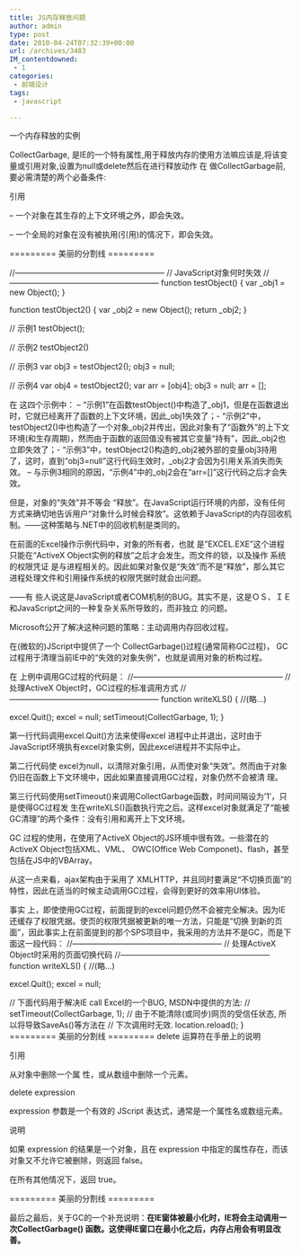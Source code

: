 ```yaml
---
title: JS内存释放问题
author: admin
type: post
date: 2010-04-24T07:32:39+00:00
url: /archives/3483
IM_contentdowned:
 - 1
categories:
 - 前端设计
tags:
 - javascript

---
```

一个内存释放的实例

CollectGarbage, 是IE的一个特有属性,用于释放内存的使用方法嘛应该是,将该变量或引用对象,设置为null或delete然后在进行释放动作
在 做CollectGarbage前,要必需清楚的两个必备条件:

引用


– 一个对象在其生存的上下文环境之外，即会失效。

– 一个全局的对象在没有被执用(引用)的情况下，即会失效。

========= 美丽的分割线 =========

//———————————————————
// JavaScript对象何时失效
//———————————————————
function testObject() {
var _obj1 = new Object();
}

function testObject2() {
var _obj2 = new Object();
return _obj2;
}

// 示例1
testObject();

// 示例2
testObject2()

// 示例3
var obj3 = testObject2();
obj3 = null;

// 示例4
var obj4 = testObject2();
var arr = [obj4];
obj3 = null;
arr = [];

在 这四个示例中：
– “示例1”在函数testObject()中构造了\_obj1，但是在函数退出时，它就已经离开了函数的上下文环境，因此\_obj1失效了；- “示例2”中，testObject2()中也构造了一个对象\_obj2并传出，因此对象有了“函数外”的上下文环境(和生存周期)，然而由于函数的返回值没有被其它变量“持有”，因此\_obj2也立即失效了；- “示例3”中，testObject2()构造的\_obj2被外部的变量obj3持用了，这时，直到“obj3=null”这行代码生效时，\_obj2才会因为引用关系消失而失效。
– 与示例3相同的原因，“示例4”中的_obj2会在“arr=[]”这行代码之后才会失效。

但是，对象的“失效”并不等会 “释放”。在JavaScript运行环境的内部，没有任何方式来确切地告诉用户“对象什么时候会释放”。这依赖于JavaScript的内存回收机制。——这种策略与.NET中的回收机制是类同的。

在前面的Excel操作示例代码中，对象的所有者，也就 是”EXCEL.EXE”这个进程只能在“ActiveX Object实例的释放”之后才会发生。而文件的锁，以及操作
系统的权限凭证 是与进程相关的。因此如果对象仅是“失效”而不是“释放”，那么其它进程处理文件和引用操作系统的权限凭据时就会出问题。

——有 些人说这是JavaScript或者COM机制的BUG。其实不是，这是ＯＳ、ＩＥ和JavaScript之间的一种复杂关系所导致的，而非独立 的问题。

Microsoft公开了解决这种问题的策略：主动调用内存回收过程。

在(微软的)JScript中提供了一个 CollectGarbage()过程(通常简称GC过程)，
GC过程用于清理当前IE中的“失效的对象失例”，也就是调用对象的析构过程。

在 上例中调用GC过程的代码是：
//———————————————————
// 处理ActiveX Object时，GC过程的标准调用方式
//———————————————————
function writeXLS() {
//(略…)

excel.Quit();
excel = null;
setTimeout(CollectGarbage, 1);
}

第一行代码调用excel.Quit()方法来使得excel 进程中止并退出，这时由于JavaScript环境执有excel对象实例，因此excel进程并不实际中止。

第二行代码使 excel为null，以清除对象引用，从而使对象“失效”。然而由于对象仍旧在函数上下文环境中，因此如果直接调用GC过程，对象仍然不会被清 理。

第三行代码使用setTimeout()来调用CollectGarbage函数，时间间隔设为’1’，只是使得GC过程发 生在writeXLS()函数执行完之后。这样excel对象就满足了“能被GC清理”的两个条件：没有引用和离开上下文环境。

GC 过程的使用，在使用了ActiveX Object的JS环境中很有效。一些潜在的ActiveX Object包括XML、VML、 OWC(Office Web Componet)、flash，甚至包括在JS中的VBArray。

从这一点来看，ajax架构由于采用了 XMLHTTP，并且同时要满足“不切换页面”的特性，因此在适当的时候主动调用GC过程，会得到更好的效率用UI体验。

事实 上，即使使用GC过程，前面提到的excel问题仍然不会被完全解决。因为IE还缓存了权限凭据。使页的权限凭据被更新的唯一方法，只能是“切换 到新的页面”，因此事实上在前面提到的那个SPS项目中，我采用的方法并不是GC，而是下面这一段代码：
//———————————————————
// 处理ActiveX Object时采用的页面切换代码
//———————————————————
function writeXLS() {
//(略…)

excel.Quit();
excel = null;

// 下面代码用于解决IE call Excel的一个BUG, MSDN中提供的方法:
// setTimeout(CollectGarbage, 1);
// 由于不能清除(或同步)网页的受信任状态, 所以将导致SaveAs()等方法在
// 下次调用时无效.
location.reload();
}
========= 美丽的分割线 =========
delete 运算符在手册上的说明

引用


从对象中删除一个属 性，或从数组中删除一个元素。


delete expression


expression 参数是一个有效的 JScript 表达式，通常是一个属性名或数组元素。


说明

如果 expression 的结果是一个对象，且在 expression 中指定的属性存在，而该对象又不允许它被删除，则返回 false。


在所有其他情况下，返回 true。


========= 美丽的分割线 =========

最后之最后，关于GC的一个补充说明：**在IE窗体被最小化时，IE将会主动调用一次CollectGarbage() 函数。这使得IE窗口在最小化之后，内存占用会有明显改善。**